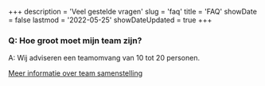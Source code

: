 +++
description = 'Veel gestelde vragen'
slug = 'faq'
title = 'FAQ'
showDate = false
lastmod = '2022-05-25'
showDateUpdated = true
+++

### Q: Hoe groot moet mijn team zijn?
A: Wij adviseren een teamomvang van 10 tot 20 personen.

[Meer informatie over team samenstelling](/nieuws/hoe-stel-je-een-team-samen)